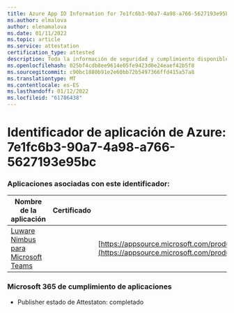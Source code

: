```yaml
---
title: Azure App ID Information for 7e1fc6b3-90a7-4a98-a766-5627193e95bc
ms.author: elmalova
author: elenamalova
ms.date: 01/11/2022
ms.topic: article
ms.service: attestation
certification_type: attested
description: Toda la información de seguridad y cumplimiento disponible para 7e1fc6b3-90a7-4a98-a766-5627193e95bc.
ms.openlocfilehash: 025bf4cdb8ee9614e05fe9423d0e24eaef42b5f8
ms.sourcegitcommit: c90bc1880b91e2e60bb72b5497366ffd415a57a8
ms.translationtype: MT
ms.contentlocale: es-ES
ms.lasthandoff: 01/12/2022
ms.locfileid: "61786438"
---
```

# <a name="azure-app-id-7e1fc6b3-90a7-4a98-a766-5627193e95bc"></a>Identificador de aplicación de Azure: 7e1fc6b3-90a7-4a98-a766-5627193e95bc


### <a name="apps-associated-with-this-id"></a>Aplicaciones asociadas con este identificador:
| **Nombre de la aplicación** | **Certificado** | **Ver en AppSource** |
|--------------|---------------|-----------------------|
| [Luware Nimbus para Microsoft Teams](https://docs.microsoft.com/microsoft-365-app-certification/forward/luwareagzurich.advanced_routing_azure_marketplace) |  | [https://appsource.microsoft.com/product/office/luwareagzurich.advanced_routing_azure_marketplace](https://appsource.microsoft.com/product/office/luwareagzurich.advanced_routing_azure_marketplace) |

### <a name="microsoft-365-app-compliance-status"></a>Microsoft 365 de cumplimiento de aplicaciones
- Publisher estado de Attestaton: completado
